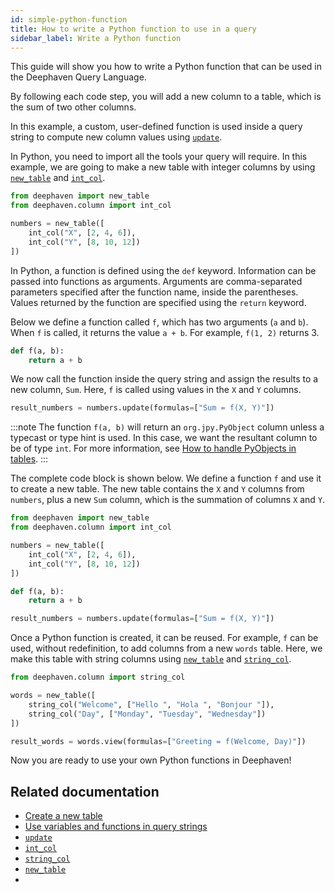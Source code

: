 ```yaml
---
id: simple-python-function
title: How to write a Python function to use in a query
sidebar_label: Write a Python function
---
```


This guide will show you how to write a Python function that can be used in the Deephaven Query Language.

By following each code step, you will add a new column to a table, which is the sum of two other columns.

In this example, a custom, user-defined function is used inside a query string to compute new column values using [`update`](../reference/table-operations/select/update.md).

In Python, you need to import all the tools your query will require. In this example, we are going to make a new table with integer columns by using [`new_table`](../reference/table-operations/create/newTable.md) and [`int_col`](../reference/table-operations/create/intCol.md).

```python test-set=1
from deephaven import new_table
from deephaven.column import int_col

numbers = new_table([
    int_col("X", [2, 4, 6]),
    int_col("Y", [8, 10, 12])
])
```

In Python, a function is defined using the `def` keyword. Information can be passed into functions as arguments. Arguments are comma-separated parameters specified after the function name, inside the parentheses. Values returned by the function are specified using the `return` keyword.

Below we define a function called `f`, which has two arguments (`a` and `b`). When `f` is called, it returns the value `a + b`. For example, `f(1, 2)` returns 3.

```python test-set=1
def f(a, b):
    return a + b
```

We now call the function inside the query string and assign the results to a new column, `Sum`. Here, `f` is called using values in the `X` and `Y` columns.

```python test-set=1
result_numbers = numbers.update(formulas=["Sum = f(X, Y)"])
```

:::note
The function `f(a, b)` will return an `org.jpy.PyObject` column unless a typecast or type hint is used. In this case, we want the resultant column to be of type `int`. For more information, see [How to handle PyObjects in tables](./pyobjects.md).
:::

The complete code block is shown below. We define a function `f` and use it to create a new table. The new table contains the `X` and `Y` columns from `numbers`, plus a new `Sum` column, which is the summation of columns `X` and `Y`.

```python order=numbers,result_numbers
from deephaven import new_table
from deephaven.column import int_col

numbers = new_table([
    int_col("X", [2, 4, 6]),
    int_col("Y", [8, 10, 12])
])

def f(a, b):
    return a + b

result_numbers = numbers.update(formulas=["Sum = f(X, Y)"])
```

Once a Python function is created, it can be reused. For example, `f` can be used, without redefinition, to add columns from a new `words` table. Here, we make this table with string columns using [`new_table`](../reference/table-operations/create/newTable.md) and [`string_col`](../reference/table-operations/create/stringCol.md).

```python test-set=1 order=words,result_words
from deephaven.column import string_col

words = new_table([
    string_col("Welcome", ["Hello ", "Hola ", "Bonjour "]),
    string_col("Day", ["Monday", "Tuesday", "Wednesday"])
])

result_words = words.view(formulas=["Greeting = f(Welcome, Day)"])
```

Now you are ready to use your own Python functions in Deephaven!

## Related documentation

- [Create a new table](./new-table.md)
- [Use variables and functions in query strings](../how-to-guides/query-scope-how-to.md)
- [`update`](../reference/table-operations/select/update.md)
- [`int_col`](../reference/table-operations/create/intCol.md)
- [`string_col`](../reference/table-operations/create/stringCol.md)
- [`new_table`](../reference/table-operations/create/newTable.md)
-
